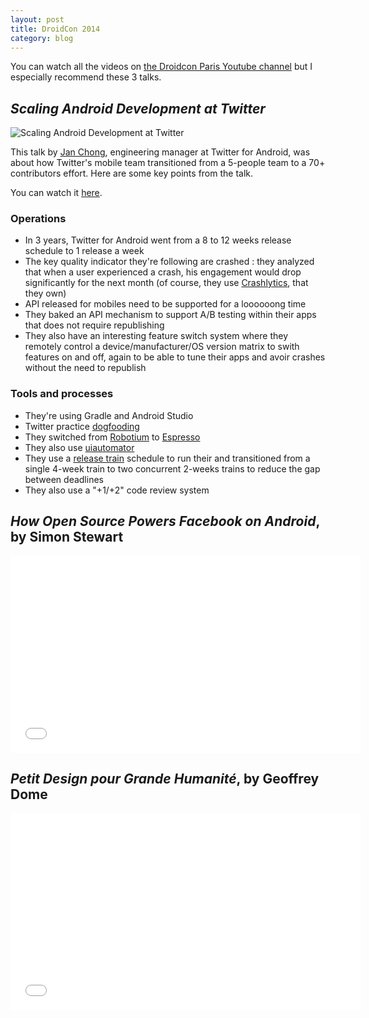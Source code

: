 ```yaml
---
layout: post
title: DroidCon 2014
category: blog
---
```


You can watch all the videos on [the Droidcon Paris Youtube
channel][droidcon-channel] but I especially recommend these 3 talks.

## _Scaling Android Development at Twitter_

![Scaling Android Development at Twitter](../../assets/images/droidcon-jan-chong.png "Scaling Android Development at Twitter")

This talk by [Jan Chong][twitter-jan-chong], engineering manager at Twitter for
Android, was about how Twitter's mobile team transitioned from a 5-people team
to a 70+ contributors effort. Here are some key points from the talk.

You can watch it [here][scaling-android-development-at-twitter].

### Operations

- In 3 years, Twitter for Android went from a 8 to 12 weeks release schedule to
  1 release a week
- The key quality indicator they're following are crashed : they analyzed that
  when a user experienced a crash, his engagement would drop significantly for
  the next month (of course, they use [Crashlytics][crashlytics], that they own)
- API released for mobiles need to be supported for a loooooong time
- They baked an API mechanism to support A/B testing within their apps that does
  not require republishing
- They also have an interesting feature switch system where they remotely
  control a device/manufacturer/OS version matrix to swith features on and off,
  again to be able to tune their apps and avoir crashes without the need to
  republish

### Tools and processes

- They're using Gradle and Android Studio
- Twitter practice [dogfooding][dogfooding]
- They switched from [Robotium][robotium] to [Espresso][espresso]
- They also use [uiautomator][uiautomator]
- They use a [release train][release-train] schedule to run their and
  transitioned from a single 4-week train to two concurrent 2-weeks trains to
  reduce the gap between deadlines
- They also use a "+1/+2" code review system

## _How Open Source Powers Facebook on Android_, by Simon Stewart

<iframe width="560" height="315" src="//www.youtube.com/embed/MT6bU9ofJDE" frameborder="0" allowfullscreen="yes">
</iframe>

## _Petit Design pour Grande Humanité_, by Geoffrey Dome

<iframe width="560" height="315" src="//www.youtube.com/embed/mwF4qk9OMe8" frameborder="0" allowfullscreen="yes">
</iframe>

[droidcon-channel]: https://www.youtube.com/channel/UCkatLlah5weIpN23LqMgdTg
[twitter-jan-chong]: http://en.wikipedia.org/wiki/Software_release_train
[dogfooding]: http://en.wikipedia.org/wiki/Eating_your_own_dog_food
[robotium]: https://code.google.com/p/robotium/
[espresso]: https://code.google.com/p/android-test-kit/wiki/Espresso
[uiautomator]: http://developer.android.com/tools/help/uiautomator/index.html
[release-train]: http://en.wikipedia.org/wiki/Software_release_train
[scaling-android-development-at-twitter]: http://youtu.be/T5qEnillTHc
[crashlytics]: https://try.crashlytics.com
